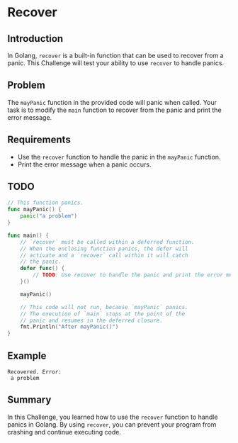 # Recover

## Introduction

In Golang, `recover` is a built-in function that can be used to recover from a panic. This Challenge will test your ability to use `recover` to handle panics.

## Problem

The `mayPanic` function in the provided code will panic when called. Your task is to modify the `main` function to recover from the panic and print the error message.

## Requirements

- Use the `recover` function to handle the panic in the `mayPanic` function.
- Print the error message when a panic occurs.

## TODO

```go
// This function panics.
func mayPanic() {
	panic("a problem")
}

func main() {
	// `recover` must be called within a deferred function.
	// When the enclosing function panics, the defer will
	// activate and a `recover` call within it will catch
	// the panic.
	defer func() {
		// TODO: Use recover to handle the panic and print the error message.
	}()

	mayPanic()

	// This code will not run, because `mayPanic` panics.
	// The execution of `main` stops at the point of the
	// panic and resumes in the deferred closure.
	fmt.Println("After mayPanic()")
}
```

## Example

```
Recovered. Error:
 a problem
```

## Summary

In this Challenge, you learned how to use the `recover` function to handle panics in Golang. By using `recover`, you can prevent your program from crashing and continue executing code.
